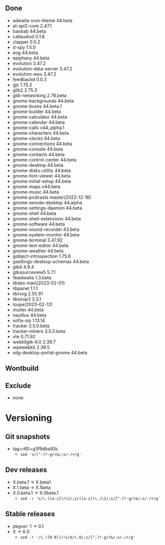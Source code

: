 ## Done
- adwaita-icon-theme 44.beta
- at-spi2-core 2.47.1
- baobab 44.beta
- callaudiod 0.1.6
- clapper 0.5.2
- d-spy 1.5.0
- eog 44.beta
- epiphany 44.beta
- evolution 3.47.2
- evolution-data-server 3.47.2
- evolution-ews 3.47.2
- feedbackd 0.0.3
- gjs 1.75.2
- glib2 2.75.3
- glib-networking 2.76.beta
- gnome-backgrounds 44.beta
- gnome-boxes 44.beta.1
- gnome-builder 44.beta
- gnome-calculator 44.beta
- gnome-calendar 44.beta
- gnome-calls v44_alpha.1
- gnome-characters 44.beta
- gnome-clocks 44.beta
- gnome-connections 44.beta
- gnome-console 44.beta
- gnome-contacts 44.beta
- gnome-control-center 44.beta
- gnome-desktop 44.beta
- gnome-disks-utility 44.beta
- gnome-font-viewer 44.beta
- gnome-initial-setup 44.beta
- gnome-maps v44.beta
- gnome-music 44.beta
- gnome-podcasts master(2022-12-16)
- gnome-remote-desktop 44.alpha
- gnome-settings-daemon 44.beta
- gnome-shell 44.beta
- gnome-shell-extensions 44.beta
- gnome-software 44.beta
- gnome-sound-recorder 43.beta
- gnome-system-monitor 44.beta
- gnome-terminal 3.47.92
- gnome-text-editor 44.beta
- gnome-weather 44.beta
- gobject-introspection 1.75.6
- gsettings-desktop-schemas 44.beta
- gtk4 4.9.4
- gtksourceview5 5.7.1
- libadwaita 1.3.beta
- libdex main(2023-02-01)
- libpanel 1.1.1
- librsvg 2.55.91
- libsoup3 3.3.1
- loupe(2023-02-12)
- mutter 44.beta
- nautilus 44.beta
- sofia-sip 1.13.14
- tracker 3.5.0.beta
- tracker-miners 3.5.0.beta
- vte 0.71.92
- webkitgtk-6.0 2.39.7
- wpewebkit 2.39.5
- xdg-desktop-portal-gnome 44.beta

## Wontbuild

## Exclude
- none

# Versioning
## Git snapshots
* tag+r60+g3f9dba93c
  * `sed 's/[^-]*-g/r&/;s/-/+/g'`

## Dev releases
* X.beta.1 -> X.beta1
* X.1.beta -> X.1beta
* X.0.beta.1 -> X.0beta.1
  * `sed -r 's/\.([a-z])/\1/;s/([a-z])\./\1/;s/[^-]*-g/r&/;s/-/+/g'`

## Stable releases
* pkgver: 1 -> 0.1
* X -> X.0
  * `sed -r '/\.([0-9])/!s/$/\.0/;s/[^-]*-g/r&/;s/-/+/g'`